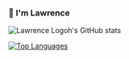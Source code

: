 ### 👋 I'm Lawrence

![Lawrence Logoh's GitHub stats](https://github-readme-stats.vercel.app/api?username=lawrencelogoh&show_icons=true&theme=dark)

[![Top Languages](https://github-readme-stats.vercel.app/api/top-langs/?username=lawrencelogoh&layout=compact)](https://github.com/anuraghazra/github-readme-stats)

<!--
**lawrencelogoh/lawrencelogoh** is a ✨ _special_ ✨ repository because its `README.md` (this file) appears on your GitHub profile.

Here are some ideas to get you started:

- 🔭 I’m currently working on ...
- 🌱 I’m currently learning ...
- 👯 I’m looking to collaborate on ...
- 🤔 I’m looking for help with ...
- 💬 Ask me about ...
- 📫 How to reach me: ...
- 😄 Pronouns: ...
- ⚡ Fun fact: ...
-->
